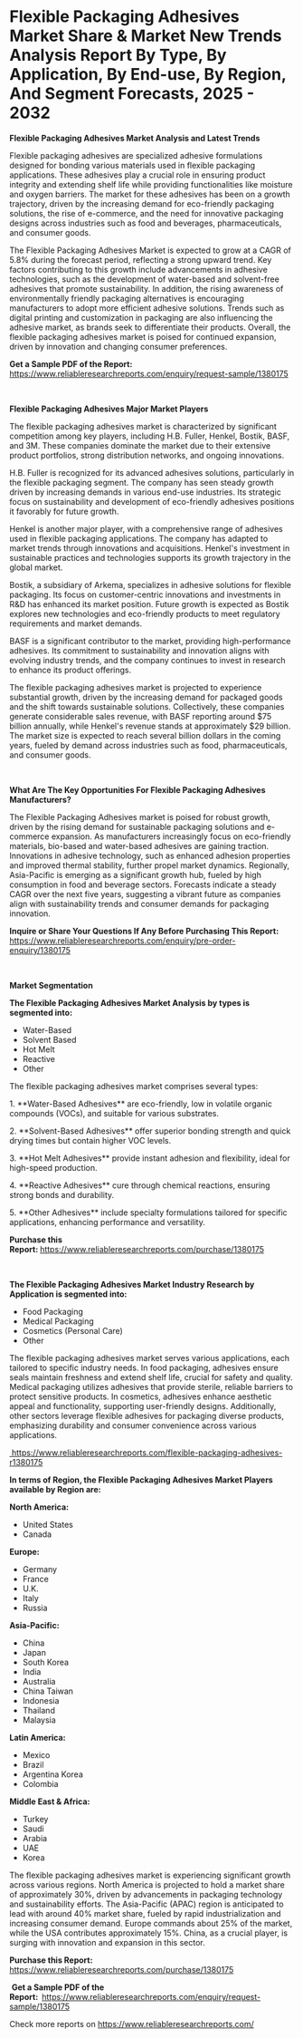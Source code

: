 <p><h1>Flexible Packaging Adhesives Market Share & Market New Trends Analysis Report By Type, By Application, By End-use, By Region, And Segment Forecasts, 2025 - 2032</h1></p><p><strong>Flexible Packaging Adhesives Market Analysis and Latest Trends</strong></p>
<p><p>Flexible packaging adhesives are specialized adhesive formulations designed for bonding various materials used in flexible packaging applications. These adhesives play a crucial role in ensuring product integrity and extending shelf life while providing functionalities like moisture and oxygen barriers. The market for these adhesives has been on a growth trajectory, driven by the increasing demand for eco-friendly packaging solutions, the rise of e-commerce, and the need for innovative packaging designs across industries such as food and beverages, pharmaceuticals, and consumer goods.</p><p>The Flexible Packaging Adhesives Market is expected to grow at a CAGR of 5.8% during the forecast period, reflecting a strong upward trend. Key factors contributing to this growth include advancements in adhesive technologies, such as the development of water-based and solvent-free adhesives that promote sustainability. In addition, the rising awareness of environmentally friendly packaging alternatives is encouraging manufacturers to adopt more efficient adhesive solutions. Trends such as digital printing and customization in packaging are also influencing the adhesive market, as brands seek to differentiate their products. Overall, the flexible packaging adhesives market is poised for continued expansion, driven by innovation and changing consumer preferences.</p></p>
<p><strong>Get a Sample PDF of the Report:&nbsp;</strong> <a href="https://www.reliableresearchreports.com/enquiry/request-sample/1380175?utm_campaign=2002&utm_medium=2&utm_source=Github&utm_content=ia&utm_term=30012025&utm_id=flexible-packaging-adhesives">https://www.reliableresearchreports.com/enquiry/request-sample/1380175</a></p>
<p>&nbsp;</p>
<p><strong>Flexible Packaging Adhesives Major Market Players</strong></p>
<p><p>The flexible packaging adhesives market is characterized by significant competition among key players, including H.B. Fuller, Henkel, Bostik, BASF, and 3M. These companies dominate the market due to their extensive product portfolios, strong distribution networks, and ongoing innovations.</p><p>H.B. Fuller is recognized for its advanced adhesives solutions, particularly in the flexible packaging segment. The company has seen steady growth driven by increasing demands in various end-use industries. Its strategic focus on sustainability and development of eco-friendly adhesives positions it favorably for future growth.</p><p>Henkel is another major player, with a comprehensive range of adhesives used in flexible packaging applications. The company has adapted to market trends through innovations and acquisitions. Henkel's investment in sustainable practices and technologies supports its growth trajectory in the global market.</p><p>Bostik, a subsidiary of Arkema, specializes in adhesive solutions for flexible packaging. Its focus on customer-centric innovations and investments in R&D has enhanced its market position. Future growth is expected as Bostik explores new technologies and eco-friendly products to meet regulatory requirements and market demands.</p><p>BASF is a significant contributor to the market, providing high-performance adhesives. Its commitment to sustainability and innovation aligns with evolving industry trends, and the company continues to invest in research to enhance its product offerings.</p><p>The flexible packaging adhesives market is projected to experience substantial growth, driven by the increasing demand for packaged goods and the shift towards sustainable solutions. Collectively, these companies generate considerable sales revenue, with BASF reporting around $75 billion annually, while Henkel's revenue stands at approximately $29 billion. The market size is expected to reach several billion dollars in the coming years, fueled by demand across industries such as food, pharmaceuticals, and consumer goods.</p></p>
<p>&nbsp;</p>
<p><strong>What Are The Key Opportunities For Flexible Packaging Adhesives Manufacturers?</strong></p>
<p><p>The Flexible Packaging Adhesives market is poised for robust growth, driven by the rising demand for sustainable packaging solutions and e-commerce expansion. As manufacturers increasingly focus on eco-friendly materials, bio-based and water-based adhesives are gaining traction. Innovations in adhesive technology, such as enhanced adhesion properties and improved thermal stability, further propel market dynamics. Regionally, Asia-Pacific is emerging as a significant growth hub, fueled by high consumption in food and beverage sectors. Forecasts indicate a steady CAGR over the next five years, suggesting a vibrant future as companies align with sustainability trends and consumer demands for packaging innovation.</p></p>
<p><strong>Inquire or Share Your Questions If Any Before Purchasing This Report:</strong> <a href="https://www.reliableresearchreports.com/enquiry/pre-order-enquiry/1380175?utm_campaign=2002&utm_medium=2&utm_source=Github&utm_content=ia&utm_term=30012025&utm_id=flexible-packaging-adhesives">https://www.reliableresearchreports.com/enquiry/pre-order-enquiry/1380175</a></p>
<p>&nbsp;</p>
<p><strong>Market Segmentation</strong></p>
<p><strong>The Flexible Packaging Adhesives Market Analysis by types is segmented into:</strong></p>
<p><ul><li>Water-Based</li><li>Solvent Based</li><li>Hot Melt</li><li>Reactive</li><li>Other</li></ul></p>
<p><p>The flexible packaging adhesives market comprises several types: </p><p>1. **Water-Based Adhesives** are eco-friendly, low in volatile organic compounds (VOCs), and suitable for various substrates. </p><p>2. **Solvent-Based Adhesives** offer superior bonding strength and quick drying times but contain higher VOC levels. </p><p>3. **Hot Melt Adhesives** provide instant adhesion and flexibility, ideal for high-speed production. </p><p>4. **Reactive Adhesives** cure through chemical reactions, ensuring strong bonds and durability. </p><p>5. **Other Adhesives** include specialty formulations tailored for specific applications, enhancing performance and versatility.</p></p>
<p><strong>Purchase this Report:&nbsp;</strong><a href="https://www.reliableresearchreports.com/purchase/1380175?utm_campaign=2002&utm_medium=2&utm_source=Github&utm_content=ia&utm_term=30012025&utm_id=flexible-packaging-adhesives">https://www.reliableresearchreports.com/purchase/1380175</a></p>
<p>&nbsp;</p>
<p><strong>The Flexible Packaging Adhesives Market Industry Research by Application is segmented into:</strong></p>
<p><ul><li>Food Packaging</li><li>Medical Packaging</li><li>Cosmetics (Personal Care)</li><li>Other</li></ul></p>
<p><p>The flexible packaging adhesives market serves various applications, each tailored to specific industry needs. In food packaging, adhesives ensure seals maintain freshness and extend shelf life, crucial for safety and quality. Medical packaging utilizes adhesives that provide sterile, reliable barriers to protect sensitive products. In cosmetics, adhesives enhance aesthetic appeal and functionality, supporting user-friendly designs. Additionally, other sectors leverage flexible adhesives for packaging diverse products, emphasizing durability and consumer convenience across various applications.</p></p>
<p><a href="https://www.reliableresearchreports.com/flexible-packaging-adhesives-r1380175?utm_campaign=2002&utm_medium=2&utm_source=Github&utm_content=ia&utm_term=30012025&utm_id=flexible-packaging-adhesives">&nbsp;https://www.reliableresearchreports.com/flexible-packaging-adhesives-r1380175</a></p>
<p><strong>In terms of Region, the Flexible Packaging Adhesives Market Players available by Region are:</strong></p>
<p>
    <p> <strong> North America: </strong>
        <ul>
            <li>United States</li>
            <li>Canada</li>
        </ul>
        </p> 
    <p> <strong> Europe: </strong>
        <ul>
            <li>Germany</li>
            <li>France</li>
            <li>U.K.</li>
            <li>Italy</li>
            <li>Russia</li>
        </ul>
        </p> 
    <p> <strong> Asia-Pacific: </strong>
        <ul>
            <li>China</li>
            <li>Japan</li>
            <li>South Korea</li>
            <li>India</li>
            <li>Australia</li>
            <li>China Taiwan</li>
            <li>Indonesia</li>
            <li>Thailand</li>
            <li>Malaysia</li>
        </ul>
        </p> 
    <p> <strong> Latin America: </strong>
        <ul>
            <li>Mexico</li>
            <li>Brazil</li>
            <li>Argentina Korea</li>
            <li>Colombia</li>
        </ul>
        </p> 
    <p> <strong> Middle East & Africa: </strong>
        <ul>
            <li>Turkey</li>
            <li>Saudi</li>
            <li>Arabia</li>
            <li>UAE</li>
            <li>Korea</li>
        </ul>
    </p>
    </p>
<p><p>The flexible packaging adhesives market is experiencing significant growth across various regions. North America is projected to hold a market share of approximately 30%, driven by advancements in packaging technology and sustainability efforts. The Asia-Pacific (APAC) region is anticipated to lead with around 40% market share, fueled by rapid industrialization and increasing consumer demand. Europe commands about 25% of the market, while the USA contributes approximately 15%. China, as a crucial player, is surging with innovation and expansion in this sector.</p></p>
<p><strong>Purchase this Report: </strong><a href="https://www.reliableresearchreports.com/purchase/1380175?utm_campaign=2002&utm_medium=2&utm_source=Github&utm_content=ia&utm_term=30012025&utm_id=flexible-packaging-adhesives">https://www.reliableresearchreports.com/purchase/1380175</a></p>
<p>&nbsp;<strong>Get a Sample PDF of the Report:&nbsp;&nbsp;</strong><a href="https://www.reliableresearchreports.com/enquiry/request-sample/1380175?utm_campaign=2002&utm_medium=2&utm_source=Github&utm_content=ia&utm_term=30012025&utm_id=flexible-packaging-adhesives">https://www.reliableresearchreports.com/enquiry/request-sample/1380175</a></p>
<p><strong></strong></p>
<p>Check more reports on <a href="https://www.reliableresearchreports.com/?utm_campaign=2002&utm_medium=2&utm_source=Github&utm_content=ia&utm_term=30012025&utm_id=flexible-packaging-adhesives">https://www.reliableresearchreports.com/</a></p>